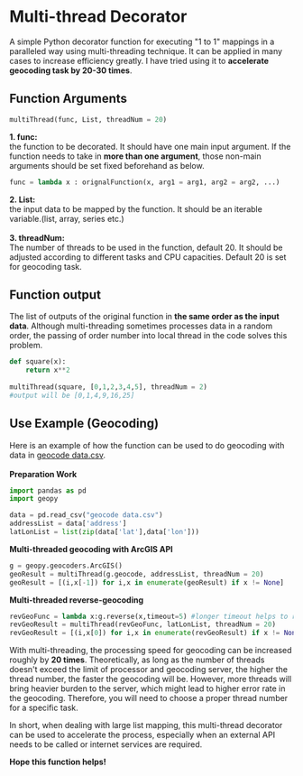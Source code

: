 # Multi-thread Decorator
A simple Python decorator function for executing "1 to 1" mappings in a paralleled way using multi-threading technique. It can be applied in many cases to increase efficiency greatly. I have tried using it to **accelerate geocoding task by 20-30 times**.

## Function Arguments
```python
multiThread(func, List, threadNum = 20)
```
**1. func:** <br>the function to be decorated. It should have one main input argument. If the function needs to take in **more than one argument**, those non-main arguments should be set fixed beforehand as below. 
```python
func = lambda x : orignalFunction(x, arg1 = arg1, arg2 = arg2, ...)
```
**2. List:** <br>the input data to be mapped by the function. It should be an iterable variable.(list, array, series etc.) <br><br>
**3. threadNum:** <br>The number of threads to be used in the function, default 20. It should be adjusted according to different tasks and CPU capacities. Default 20 is set for geocoding task.

## Function output
The list of outputs of the original function in **the same order as the input data**. Although multi-threading sometimes processes data in a random order, the passing of order number into local thread in the code solves this problem. 
```python
def square(x):
    return x**2
    
multiThread(square, [0,1,2,3,4,5], threadNum = 2)
#output will be [0,1,4,9,16,25]
```

## Use Example (Geocoding)
Here is an example of how the function can be used to do geocoding with data in [geocode data.csv](https://github.com/hzjken/multi-thread-decorator/blob/master/geocode%20data.csv).
<br><br>**Preparation Work**
```python
import pandas as pd
import geopy

data = pd.read_csv("geocode data.csv")
addressList = data['address']
latLonList = list(zip(data['lat'],data['lon']))
```
**Multi-threaded geocoding with ArcGIS API**
```python
g = geopy.geocoders.ArcGIS()
geoResult = multiThread(g.geocode, addressList, threadNum = 20)
geoResult = [(i,x[-1]) for i,x in enumerate(geoResult) if x != None]
```
**Multi-threaded reverse-geocoding**
```python
revGeoFunc = lambda x:g.reverse(x,timeout=5) #longer timeout helps to reduce error when thread number is big
revGeoResult = multiThread(revGeoFunc, latLonList, threadNum = 20)
revGeoResult = [(i,x[0]) for i,x in enumerate(revGeoResult) if x != None]
```
With multi-threading, the processing speed for geocoding can be increased roughly by **20 times**. Theoretically, as long as the number of threads doesn't exceed the limit of processor and geocoding server, the higher the thread number, the faster the geocoding will be. However, more threads will bring heavier burden to the server, which might lead to higher error rate in the geocoding. Therefore, you will need to choose a proper thread number for a specific task.<br>

In short, when dealing with large list mapping, this multi-thread decorator can be used to accelerate the process, especially when an external API needs to be called or internet services are required. 

**Hope this function helps!**
